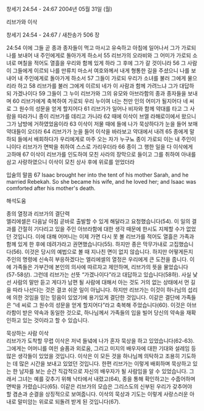 창세기 24:54 - 24:67 
2004년 05월 31일 (월)

리브가와 이삭



창세기 24:54 - 24:67 / 새찬송가 506 장


24:54 이에 그들 곧 종과 종자들이 먹고 마시고 유숙하고 아침에 일어나서 그가 가로되 나를 보내어 내 주인에게로 돌아가게 하소서 55 리브가의 오라비와 그 어미가 가로되 소녀로 며칠을 적어도 열흘을 우리와 함께 있게 하라 그 후에 그가 갈 것이니라 56 그 사람이 그들에게 이르되 나를 만류치 마소서 여호와께서 내게 형통한 길을 주셨으니 나를 보내어 내 주인에게로 돌아가게 하소서 57 그들이 가로되 우리가 소녀를 불러 그에게 물으리라 하고 58 리브가를 불러 그에게 이르되 네가 이 사람과 함께 가려느냐 그가 대답하되 가겠나이다 59 그들이 그 누이 리브가와 그의 유모와 아브라함의 종과 종자들을 보내며 60 리브가에게 축복하여 가로되 우리 누이여 너는 천만 인의 어미가 될지어다 네 씨로 그 원수의 성문을 얻게 할지어다 61 리브가가 일어나 비자와 함께 약대를 타고 그 사람을 따라가니 종이 리브가를 데리고 가니라 62 때에 이삭이 브엘 라해로이에서 왔으니 그가 남방에 거하였었음이라 63 이삭이 저물 때에 들에 나가 묵상하다가 눈을 들어 보매 약대들이 오더라 64 리브가가 눈을 들어 이삭을 바라보고 약대에서 내려 65 종에게 말하되 들에서 배회하다가 우리에게로 마주 오는 자가 누구뇨 종이 가로되 이는 내 주인이니이다 리브가가 면박을 취하여 스스로 가리우더라 66 종이 그 행한 일을 다 이삭에게 고하매 67 이삭이 리브가를 인도하여 모친 사라의 장막으로 들이고 그를 취하여 아내를 삼고 사랑하였으니 이삭이 모친 상사 후에 위로를 얻었더라 

입술의 말씀 
67 Isaac brought her into the tent of his mother Sarah, and he married Rebekah. So she became his wife, and he loved her; and Isaac was comforted after his mother's death.

해석도움





종의 열정과 리브가의 결단력  
엘리에셀은 다음날 아침 곧바로 출발할 수 있게 해달라고 요청했습니다(54). 이 일의 결과를 간절히 기다리고 있을 주인 아브라함에 대한 생각 때문에 한시도 지체할 수가 없었던 것입니다. 이에 대해 어머니는 이제 가면 다시 못 볼 리브가를 적어도 열흘은 가족과 함께 있게 한 후에 데려가라고 권면했습니다(55). 하지만 종은 막무가내로 고집했습니다(56). 이것은 당시의 예법으로 볼 때 지나친 면이 없지 않습니다. 하지만 어떻게든지 주인의 명령에 신속히 부응하겠다는 엘리에셀의 열정은 우리에게 큰 도전을 줍니다. 이에 가족들은 가부간에 본인의 의사에 따르자고 제안하며, 리브가의 뜻을 물었습니다(57-58상). 그런데 리브가는 선뜻 “가겠나이다”라고 대답하고 있습니다(58하). 사실 낯선 사람의 말만 듣고 게다가 남편 될 사람에 대해서 아는 것도 거의 없는 상태에서 먼 길을 따라 나선다는 것은 결코 쉬운 일이 아닙니다. 하지만 리브가는 이것이 하나님의 섭리에 의한 것임을 믿는 믿음이 있었기에 용기있게 결단한 것입니다. 이같은 결단에 가족들은 “네 씨로 그 원수의 성문을 얻게 할지어다”라고 축복해 주었습니다(60). 이것은 아브라함이 받은 약속과 동일한 것으로, 하나님께서 가족들의 입을 빌어 당신의 약속을 재확인하고 있는 것이라고 할 수 있습니다.  

묵상하는 사람 이삭  
리브가가 도착할 무렵 이삭은 저녁 들녘에 나가 혼자 묵상을 하고 있었습니다(62-63). 그에게는 어머니를 여읜 슬픔과 외로움, 그리고 미지의 배우자에 대한 기대와 설레임 등 많은 생각들이 있었을 것입니다. 이삭은 이 모든 것을 하나님께 의탁하고 조용히 기도하는 데 많은 시간을 보내고 있었던 것입니다. 한편 리브가는 이렇게 배회하며 묵상하고 있는 한 남자를 보는 순간 직감적으로 자신의 배우자가 될 사람임을 알 수 있었습니다. 그래서 그녀는 예를 갖추기 위해 낙타에서 내렸고(64), 종을 통해 확인하고는 수줍어하며 면박을 가렸습니다(65). 이같은 리브가의 모습은 그리스도의 신부된 우리가 갖추어야 할 겸손과 순결을 상징적으로 보여줍니다. 이삭의 묵상과 기도는 이렇게 사랑스러운 아내로 말미암는 위로로 되돌려 받게 된 것입니다(67).